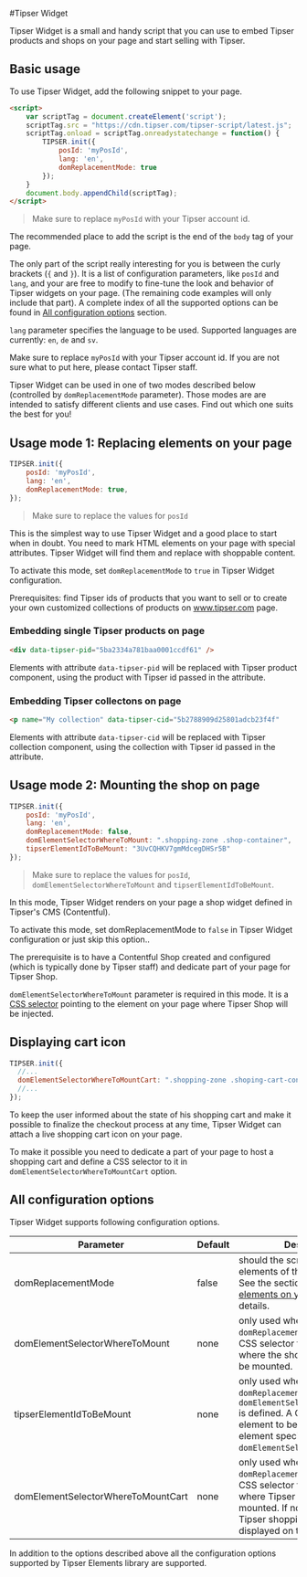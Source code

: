 #Tipser Widget

Tipser Widget is a small and handy script that you can use to embed Tipser products and shops on your page and start selling with Tipser.

## Basic usage ##

To use Tipser Widget, add the following snippet to your page.

```html
<script>
    var scriptTag = document.createElement('script');
    scriptTag.src = "https://cdn.tipser.com/tipser-script/latest.js";
    scriptTag.onload = scriptTag.onreadystatechange = function() {
        TIPSER.init({
            posId: 'myPosId',
            lang: 'en',
            domReplacementMode: true
        });
    }
    document.body.appendChild(scriptTag);
</script>
```

> Make sure to replace `myPosId` with your Tipser account id.

<aside class="notice">
The recommended place to add the script is the end of the <code>body</code> tag of your page.
</aside>

The only part of the script really interesting for you is between the curly brackets (`{` and `}`). It is a list of configuration parameters, like `posId` and `lang`, and your are free to modify to fine-tune the look and behavior of Tipser widgets on your page. (The remaining code examples will only include that part).
A complete index of all the supported options can be found in [All configuration options](#all-configuration-options) section.

`lang` parameter specifies the language to be used. Supported languages are currently: `en`, `de` and `sv`.

<aside class="notice">
Make sure to replace <code>myPosId</code> with your Tipser account id. If you are not sure what to put here, please contact Tipser staff.
</aside>

Tipser Widget can be used in one of two modes described below (controlled by `domReplacementMode` parameter). Those modes are are intended to satisfy different clients and use cases. Find out which one suits the best for you!

## Usage mode 1: Replacing elements on your page ##

```js
TIPSER.init({
    posId: 'myPosId',
    lang: 'en',
    domReplacementMode: true,
});
```

> Make sure to replace the values for `posId`

This is the simplest way to use Tipser Widget and a good place to start when in doubt. You need to mark HTML elements on your page with special attributes. Tipser Widget will find them and replace with shoppable content.

To activate this mode, set `domReplacementMode` to `true` in Tipser Widget configuration.

Prerequisites: find Tipser ids of products that you want to sell or to create your own customized collections of products on www.tipser.com page.

### Embedding single Tipser products on page ###

```html
<div data-tipser-pid="5ba2334a781baa0001ccdf61" />
```

Elements with attribute `data-tipser-pid` will be replaced with Tipser product component, using the product with Tipser id passed in the attribute.

### Embedding Tipser collectons on page ###

```html
<p name="My collection" data-tipser-cid="5b2788909d25801adcb23f4f"
```

Elements with attribute `data-tipser-cid` will be replaced with Tipser collection component, using the collection with Tipser id passed in the attribute.

## Usage mode 2: Mounting the shop on page ##

```js
TIPSER.init({
    posId: 'myPosId',
    lang: 'en',
    domReplacementMode: false,
    domElementSelectorWhereToMount: ".shopping-zone .shop-container",
    tipserElementIdToBeMount: "3UvCQHKV7gmMdcegDHSr5B"
});
```

> Make sure to replace the values for `posId`, `domElementSelectorWhereToMount` and `tipserElementIdToBeMount`.

In this mode, Tipser Widget renders on your page a shop widget defined in Tipser's CMS (Contentful).

To activate this mode, set domReplacementMode to `false` in Tipser Widget configuration or just skip this option..

The prerequisite is to have a Contentful Shop created and configured (which is typically done by Tipser staff) and dedicate part of your page for Tipser Shop.

`domElementSelectorWhereToMount` parameter is required in this mode. It is a [CSS selector](https://www.w3schools.com/cssref/css_selectors.asp) pointing to the element on your page where Tipser Shop will be injected.


## Displaying cart icon ##

```js
TIPSER.init({
  //...
  domElementSelectorWhereToMountCart: ".shopping-zone .shoping-cart-container",
  //...
});
```

To keep the user informed about the state of his shopping cart and make it possible to finalize the checkout process at any time, Tipser Widget can attach a live shopping cart icon on your page.

To make it possible you need to dedicate a part of your page to host a shopping cart and define a CSS selector to it in `domElementSelectorWhereToMountCart` option.

## All configuration options ##

Tipser Widget supports following configuration options.

Parameter | Default | Description | Example
--------- | ------- | ----------- | -------
domReplacementMode | false | should the script replace elements of the original page? See the section [Replacing elements on your page](#usage-mode-1-replacing-elements-on-your-page) for details. | true
domElementSelectorWhereToMount | none | only used when `domReplacementMode: false`. A CSS selector to the container where the shop element should be mounted. | domElementSelectorWhereToMount: '#tipser_shop'
tipserElementIdToBeMount | none | only used when `domReplacementMode: false` and `domElementSelectorWhereToMount` is defined. A Contentful id of the element to be mounted at the element specified by `domElementSelectorWhereToMount`.
domElementSelectorWhereToMountCart | none | only used when `domReplacementMode: true`. A CSS selector for the container where Tipser cart tab should be mounted. If not specified, the Tipser shopping cart won't be displayed on the page. | domElementSelectorWhereToMountCart: "#cart"

In addition to the options described above all the configuration options supported by Tipser Elements library are supported.
   
